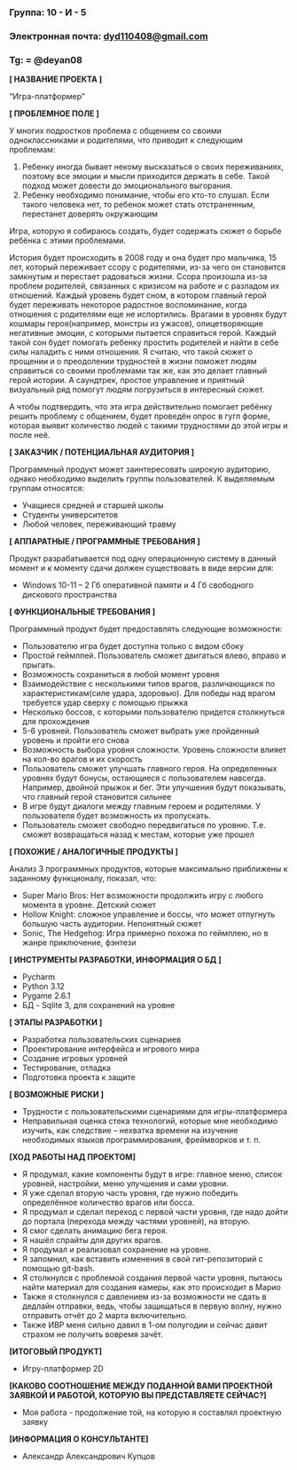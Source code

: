 ### Группа: 10 - И - 5
### Электронная почта: dyd110408@gmail.com 
### Tg: = @deyan08


**[ НАЗВАНИЕ ПРОЕКТА ]**

“Игра-платформер”

**[ ПРОБЛЕМНОЕ ПОЛЕ ]**

У многих подростков проблема с общением со своими одноклассниками и родителями, что приводит к следующим проблемам:

1. Ребенку иногда бывает некому высказаться о своих переживаниях, поэтому все эмоции и мысли приходится держать в себе. Такой подход может довести до эмоционального выгорания.
2. Ребенку необходимо понимание, чтобы его кто-то слушал. Если такого человека нет, то ребенок может стать отстраненным, перестанет доверять окружающим

Игра, которую я собираюсь создать, будет содержать сюжет о борьбе ребёнка с этими проблемами. 

История будет происходить в 2008 году и она будет про мальчика, 15 лет, который переживает ссору с родителями, из-за чего он становится замкнутым и перестает радоваться жизни. 
Ссора произошла из-за проблем родителей, связанных с кризисом на работе и с разладом их отношений. Каждый уровень будет сном, в котором главный герой будет переживать некоторое радостное воспоминание, когда отношения с родителями еще не испортились. 
Врагами в уровнях будут кошмары героя(например, монстры из ужасов), олицетворяющие негативные эмоции, с которыми пытается справиться герой.
Каждый такой сон будет помогать ребенку простить родителей и найти в себе силы наладить с ними отношения. 
Я считаю, что такой сюжет о прощении и о преодолении трудностей в жизни поможет людям справиться со своими проблемами так же, как это делает главный герой истории. 
А саундтрек, простое управление и приятный визуальный ряд помогут людям погрузиться в интересный сюжет.

А чтобы подтвердить, что эта игра действительно помогает ребёнку решить проблему с общением, 
будет проведён опрос в гугл форме, которая выявит количество людей с такими трудностями до этой игры и после неё.

**[ ЗАКАЗЧИК / ПОТЕНЦИАЛЬНАЯ АУДИТОРИЯ ]**

Программный продукт может заинтересовать широкую аудиторию, однако необходимо выделить 
группы пользователей. К выделяемым группам относятся:

* Учащиеся средней и старшей школы
* Студенты университетов
* Любой человек, переживающий травму

**[ АППАРАТНЫЕ / ПРОГРАММНЫЕ ТРЕБОВАНИЯ ]** 

Продукт разрабатывается под одну операционную систему в 
данный момент и к моменту сдачи должен существовать в 
виде версии для:

* Windows 10-11 – 2 Гб оперативной памяти и 4 Гб свободного дискового пространства 

**[ ФУНКЦИОНАЛЬНЫЕ ТРЕБОВАНИЯ ]**

Программный продукт будет предоставлять следующие возможности:

* Пользователю игра будет доступна только с видом сбоку
* Простой геймлпей. Пользователь сможет двигаться влево, вправо и прыгать.
* Возможность сохраниться в любой момент уровня
* Взаимодействие с несколькими типов врагов, различающихся по характеристикам(силе удара, здоровью).  Для победы над врагом требуется удар сверху с помощью прыжка
* Несколько боссов, с которыми пользователю придется столкнуться для прохождения
* 5-6 уровней. Пользователь сможет выбрать уже пройденный уровень и пройти его снова
* Возможность выбора уровня сложности. Уровень сложности влияет на кол-во врагов и их скорость
* Пользователь сможет улучшать главного героя. На определенных уровнях будут бонусы, остающиеся с пользователем навсегда. Например, двойной прыжок и бег.
Эти улучшения будут показывать, что главный герой становится сильнее
* В игре будут диалоги между главным героем и родителями. У пользователя будет возможность их пропускать.
* Пользователь сможет свободно передвигаться по уровню. Т.е. сможет возвращаться назад к местам, которые уже прошел

**[ ПОХОЖИЕ / АНАЛОГИЧНЫЕ ПРОДУКТЫ ]**

Анализ 3 программных продуктов, которые максимально 
приближены к заданному функционалу, показал, что:

* Super Mario Bros: Нет возможности продолжить игру с любого момента в уровне. Детский сюжет
* Hollow Knight: сложное управление и боссы, что может отпугнуть большую часть аудитории.
Непонятный сюжет
* Sonic, The Hedgehog: Игра примерно похожа по геймплею, но в жанре приключение, фэнтези

**[ ИНСТРУМЕНТЫ РАЗРАБОТКИ, ИНФОРМАЦИЯ О БД ]**

* Pycharm
* Python 3.12
* Pygame 2.6.1
* БД - Sqlite 3, для сохранений на уровне

**[ ЭТАПЫ РАЗРАБОТКИ ]**

*	Разработка пользовательских сценариев
*	Проектирование интерфейса и игрового мира
*   Создание игровых уровней
*	Тестирование, отладка
*	Подготовка проекта к защите

**[ ВОЗМОЖНЫЕ РИСКИ ]**

*   Трудности с пользовательскими сценариями для игры-платформера
*	Неправильная оценка стека технологий, которые мне 
необходимо изучить, как следствие – нехватка времени на изучение    
необходимых языков программирования, фреймворков и т. п.

**[ХОД РАБОТЫ НАД ПРОЕКТОМ]**

* Я продумал, какие компоненты будут в игре: главное меню, список уровней, настройки, меню улучшения и сами уровни. 
* Я уже сделал вторую часть уровня, где нужно победить определённое количество врагов или босса. 
* Я продумал и сделал переход с первой части уровня, где надо дойти до портала (перехода между частями уровней), на вторую. 
* Я смог сделать анимацию бега героя.
* Я нашёл спрайты для других врагов.
* Я продумал и реализовал сохранение на уровне.
* Я запомнил, как вставить изменения в свой гит-репозиторий с помощью git-bash.
* Я столкнулся с проблемой создания первой части уровня, пытаюсь найти материал для создания камеры, как это происходит в Марио
* Также я столкнулся с давлением из-за возможности не сдать в дедлайн отправки, ведь, чтобы защищаться в первую волну,
нужно отправить отчёт до 2 марта включительно.
* Также ИВР меня сильно давил в 1-ом полугодии и сейчас давит страхом не получить вовремя зачёт.

**[ИТОГОВЫЙ ПРОДУКТ]**
* Игру-платформер 2D

**[КАКОВО СООТНОШЕНИЕ МЕЖДУ ПОДАННОЙ ВАМИ ПРОЕКТНОЙ ЗАЯВКОЙ И РАБОТОЙ, КОТОРУЮ ВЫ ПРЕДСТАВЛЯЕТЕ СЕЙЧАС?]**
* Моя работа - продолжение той, на которую я составлял проектную заявку

**[ИНФОРМАЦИЯ О КОНСУЛЬТАНТЕ]**
* Александр Александрович Купцов